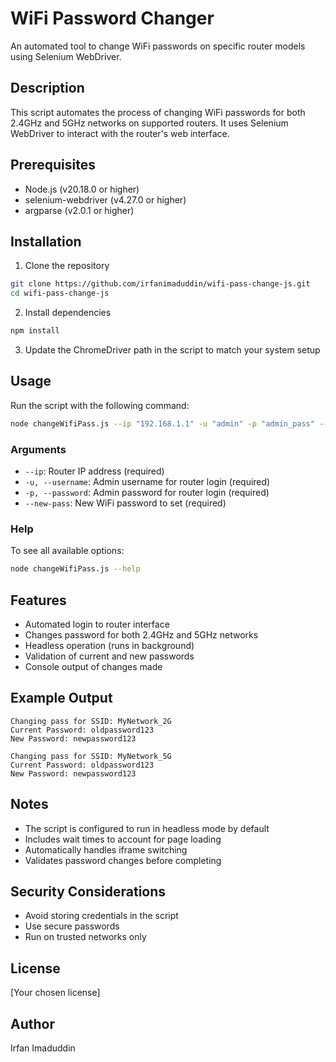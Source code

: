# WiFi Password Changer

An automated tool to change WiFi passwords on specific router models using Selenium WebDriver.

## Description

This script automates the process of changing WiFi passwords for both 2.4GHz and 5GHz networks on supported routers. It uses Selenium WebDriver to interact with the router's web interface.

## Prerequisites

- Node.js (v20.18.0 or higher)
- selenium-webdriver (v4.27.0 or higher)
- argparse (v2.0.1 or higher)

## Installation

1. Clone the repository
```bash
git clone https://github.com/irfanimaduddin/wifi-pass-change-js.git
cd wifi-pass-change-js
```

2. Install dependencies
```bash
npm install 
```

3. Update the ChromeDriver path in the script to match your system setup

## Usage

Run the script with the following command:

```bash
node changeWifiPass.js --ip "192.168.1.1" -u "admin" -p "admin_pass" --new-pass "new_wifi_password"
```

### Arguments

- `--ip`: Router IP address (required)
- `-u, --username`: Admin username for router login (required)
- `-p, --password`: Admin password for router login (required)
- `--new-pass`: New WiFi password to set (required)

### Help

To see all available options:

```bash
node changeWifiPass.js --help
```

## Features

- Automated login to router interface
- Changes password for both 2.4GHz and 5GHz networks
- Headless operation (runs in background)
- Validation of current and new passwords
- Console output of changes made

## Example Output

```
Changing pass for SSID: MyNetwork_2G
Current Password: oldpassword123
New Password: newpassword123

Changing pass for SSID: MyNetwork_5G
Current Password: oldpassword123
New Password: newpassword123
```

## Notes

- The script is configured to run in headless mode by default
- Includes wait times to account for page loading
- Automatically handles iframe switching
- Validates password changes before completing

## Security Considerations

- Avoid storing credentials in the script
- Use secure passwords
- Run on trusted networks only

## License

[Your chosen license]

## Author

Irfan Imaduddin
